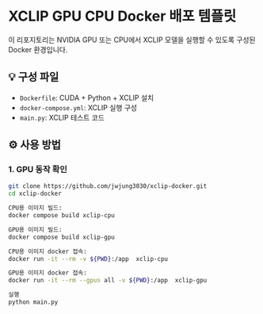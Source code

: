 # XCLIP GPU CPU Docker 배포 템플릿

이 리포지토리는 NVIDIA GPU 또는 CPU에서 XCLIP 모델을 실행할 수 있도록 구성된 Docker 환경입니다.

## 💡 구성 파일

- `Dockerfile`: CUDA + Python + XCLIP 설치
- `docker-compose.yml`: XCLIP 실행 구성
- `main.py`: XCLIP 테스트 코드

## ⚙️ 사용 방법

### 1. GPU 동작 확인
```bash
git clone https://github.com/jwjung3030/xclip-docker.git
cd xclip-docker

CPU용 이미지 빌드:
docker compose build xclip-cpu

GPU용 이미지 빌드:
docker compose build xclip-gpu

CPU용 이미지 docker 접속:
docker run -it --rm -v ${PWD}:/app  xclip-cpu

GPU용 이미지 docker 접속:
docker run -it --rm --gpus all -v ${PWD}:/app  xclip-gpu

실행
python main.py
